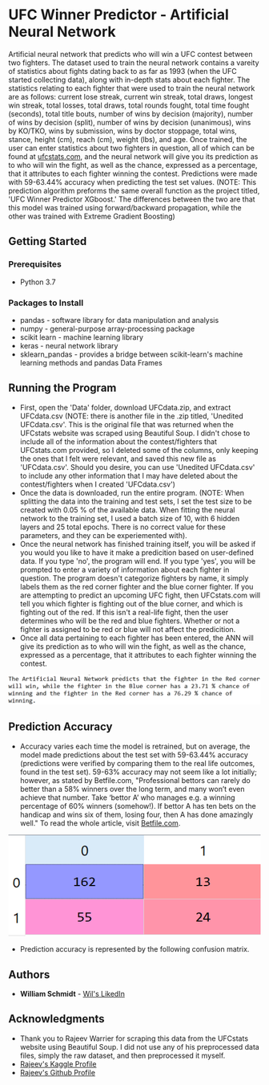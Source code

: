 # UFC Winner Predictor - Artificial Neural Network

Artificial neural network that predicts who will win a UFC contest between two fighters. The dataset used to train the neural network contains a vareity of statistics about fights dating back to as far as 1993 (when the UFC started collecting data), along with in-depth stats about each fighter. The statistics relating to each fighter that were used to train the neural network are as follows: current lose streak, current win streak, total draws, longest win streak, total losses, total draws, total rounds fought, total time fought (seconds), total title bouts, number of wins by decision (majority), number of wins by decision (split), number of wins by decision (unanimous), wins by KO/TKO, wins by submission, wins by doctor stoppage, total wins, stance, height (cm), reach (cm), weight (lbs), and age. Once trained, the user can enter statistics about two fighters in question, all of which can be found at [ufcstats.com](http://www.ufcstats.com/fighter-details/f4c49976c75c5ab2), and the neural network will give you its prediction as to who will win the fight, as well as the chance, expressed as a percentage, that it attributes to each fighter winning the contest. Predictions were made with 59-63.44% accuracy when predicting the test set values. (NOTE: This prediction algorithm preforms the same overall function as the project titled, 'UFC Winner Predictor XGboost.' The differences between the two are that this model was trained using forward/backward propagation, while the other was trained with Extreme Gradient Boosting) 

## Getting Started
### Prerequisites
* Python 3.7

### Packages to Install
* pandas - software library for data manipulation and analysis
* numpy - general-purpose array-processing package
* scikit learn - machine learning library
* keras - neural network library
* sklearn_pandas - provides a bridge between scikit-learn's machine learning methods and pandas Data Frames
  
## Running the Program
* First, open the 'Data' folder, download UFCdata.zip, and extract UFCdata.csv (NOTE: there is another file in the .zip titled, 'Unedited UFCdata.csv'. This is the original file that was returned when the UFCstats website was scraped using Beautiful Soup. I didn't chose to include all of the information about the contest/fighters that UFCstats.com provided, so I deleted some of the columns, only keeping the ones that I felt were relevant, and saved this new file as 'UFCdata.csv'. Should you desire, you can use 'Unedited UFCdata.csv' to include any other information that I may have deleted about the contest/fighters when I created 'UFCdata.csv')
* Once the data is downloaded, run the entire program. (NOTE: When splitting the data into the training and test sets, I set the test size to be created with 0.05 % of the available data. When fitting the neural network to the training set, I used a batch size of 10, with 6 hidden layers and 25 total epochs. There is no correct value for these parameters, and they can be experiemented with).
* Once the neural network has finished training itself, you will be asked if you would you like to have it make a predicition based on user-defined data. If you type 'no', the program will end. If you type 'yes', you will be prompted to enter a variety of information about each fighter in question. The program doesn't categorize fighters by name, it simply labels them as the red corner fighter and the blue corner fighter. If you are attempting to predict an upcoming UFC fight, then UFCstats.com will tell you which fighter is fighting out of the blue corner, and which is fighting out of the red. If this isn't a real-life fight, then the user determines who will be the red and blue fighters. Whether or not a fighter is assigned to be red or blue will not affect the predicition. 
* Once all data pertaining to each fighter has been entered, the ANN will give its prediction as to who will win the fight, as well as the chance, expressed as a percentage, that it attributes to each fighter winning the contest. 

![What](Images/prediction.png)

## Prediction Accuracy
* Accuracy varies each time the model is retrained, but on average, the model made predictions about the test set with 59-63.44% accuracy (predictions were verified by comparing them to the real life outcomes, found in the test set). 59-63% accuracy may not seem like a lot initially; however, as stated by Betfile.com, "Professional bettors can rarely do better than a 58% winners over the long term, and many won’t even achieve that number. Take ‘bettor A’ who manages e.g. a winning percentage of 60% winners (somehow!). If bettor A has ten bets on the handicap and wins six of them, losing four, then A has done amazingly well." To read the whole article, visit [Betfile.com](http://betfile.com/winning-percentages-in-betting/). 

![What](Images/confusion_matrix.png)

* Prediction accuracy is represented by the following confusion matrix.

## Authors
* **William Schmidt** - [Wil's LikedIn](https://www.linkedin.com/in/william-schmidt-152431168/)

## Acknowledgments

* Thank you to Rajeev Warrier for scraping this data from the UFCstats website using Beautiful Soup. I did not use any of his preprocessed data files, simply the raw dataset, and then preprocessed it myself.
* [Rajeev's Kaggle Profile](https://www.kaggle.com/rajeevw)
* [Rajeev's Github Profile](https://github.com/WarrierRajeev?tab=repositories)
